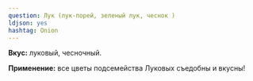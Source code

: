 ```yaml
---
question: Лук (лук-порей, зеленый лук, чеснок )
ldjson: yes 
hashtag: Onion
---
```

**Вкус:** луковый, чесночный.

**Применение:** все цветы подсемейства Луковых съедобны и вкусны!

